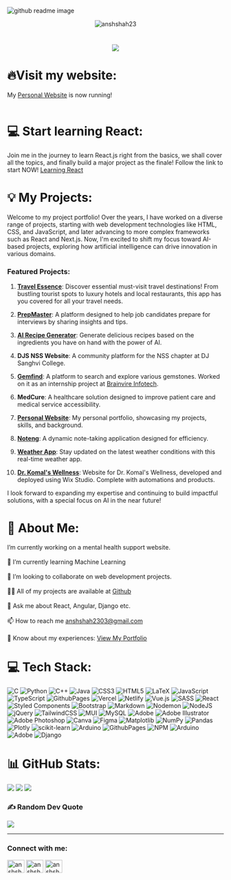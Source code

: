 ![github readme image](https://github.com/anshshah23/anshshah23/assets/122973942/de8ff55a-9796-4e99-865e-803807f6b1b3)

<p align="center"> <img src="https://komarev.com/ghpvc/?username=anshshah23&label=Profile%20views&color=0e75b6&style=flat" alt="anshshah23" /> </p>

<h1 align="center">
    <img src="https://readme-typing-svg.herokuapp.com/?font=SpaceMono&size=35&center=true&vCenter=true&width=500&height=70&duration=4000&lines=+Hey+there👋;+I'm+Ansh+Shah💻;+Full+Stack+Developer🚀;+Competitive+Coder+✊🏻;" />
</h1>


# 🔥Visit my website:
My <a href="https://anshshah.vercel.app" target="blank" rel="noopener noreferrer">Personal Website</a> is now running!
<br><br>
# 💻 Start learning React:
Join me in the journey to learn React.js right from the basics, we shall cover all the topics, and finally build a major project as the finale! Follow the link to start NOW!
<a href="https://github.com/anshshah23/learning-react" target="blank" rel="noopener noreferrer">Learning React</a>

# 💡 My Projects:

Welcome to my project portfolio! Over the years, I have worked on a diverse range of projects, starting with web development technologies like HTML, CSS, and JavaScript, and later advancing to more complex frameworks such as React and Next.js. Now, I'm excited to shift my focus toward AI-based projects, exploring how artificial intelligence can drive innovation in various domains.

### Featured Projects:
1) [**Travel Essence**](https://travelessence-byansh.vercel.app): Discover essential must-visit travel destinations! From bustling tourist spots to luxury hotels and local restaurants, this app has you covered for all your travel needs.

2) [**PrepMaster**](https://prepmaster-one.vercel.app): A platform designed to help job candidates prepare for interviews by sharing insights and tips.

3) [**AI Recipe Generator**](https://recipegeneratorreactapp.onrender.com/): Generate delicious recipes based on the ingredients you have on hand with the power of AI.

4) **DJS NSS Website**: A community platform for the NSS chapter at DJ Sanghvi College.

5) [**Gemfind**](https://gemfind.com): A platform to search and explore various gemstones. Worked on it as an internship project at <a href="https://www.brainvire.com/" target="blank" rel="noopener noreferrer">Brainvire Infotech</a>.

6) **MedCure**: A healthcare solution designed to improve patient care and medical service accessibility.

7) [**Personal Website**](https://anshshah.vercel.app): My personal portfolio, showcasing my projects, skills, and background.

8) [**Noteng**](https://noteng.vercel.app): A dynamic note-taking application designed for efficiency.

9) [**Weather App**](https://weather-app-byansh.vercel.app/): Stay updated on the latest weather conditions with this real-time weather app.

10) [**Dr. Komal's Wellness**](https://www.drkomalswellness.com/): Website for Dr. Komal's Wellness, developed and deployed using Wix Studio. Complete with automations and products.

I look forward to expanding my expertise and continuing to build impactful solutions, with a special focus on AI in the near future!


# 💫 About Me:
 I’m currently working on a mental health support website.<br><br>🌱 I’m currently learning Machine Learning<br><br>👯 I’m looking to collaborate on web development projects.<br><br>👨‍💻 All of my projects are available at <a href="https://github.com/anshshah23/" target="blank" rel="noopener noreferrer">Github</a><br><br>💬 Ask me about React, Angular, Django etc.<br><br>📫 How to reach me <a href="mailto:anshshah2303@gmail.com" target="_blank" rel="noopener noreferrer">
        anshshah2303@gmail.com
    </a><br><br>📄 Know about my experiences: <a href="https://drive.google.com/file/d/14SVSVwtZ-jmlT8jr49MBGB3c-YKKjTV3/view?usp=drive_link" target="blank" rel="noopener noreferrer">View My Portfolio</a>

# 💻 Tech Stack:
![C](https://img.shields.io/badge/c-%2300599C.svg?style=for-the-badge&logo=c&logoColor=white) ![Python](https://img.shields.io/badge/python-3670A0?style=for-the-badge&logo=python&logoColor=ffdd54) ![C++](https://img.shields.io/badge/c++-%2300599C.svg?style=for-the-badge&logo=c%2B%2B&logoColor=white) ![Java](https://img.shields.io/badge/java-%23ED8B00.svg?style=for-the-badge&logo=openjdk&logoColor=white) ![CSS3](https://img.shields.io/badge/css3-%231572B6.svg?style=for-the-badge&logo=css3&logoColor=white) ![HTML5](https://img.shields.io/badge/html5-%23E34F26.svg?style=for-the-badge&logo=html5&logoColor=white) ![LaTeX](https://img.shields.io/badge/latex-%23008080.svg?style=for-the-badge&logo=latex&logoColor=white) ![JavaScript](https://img.shields.io/badge/javascript-%23323330.svg?style=for-the-badge&logo=javascript&logoColor=%23F7DF1E) ![TypeScript](https://img.shields.io/badge/typescript-%23007ACC.svg?style=for-the-badge&logo=typescript&logoColor=white) ![GithubPages](https://img.shields.io/badge/github%20pages-121013?style=for-the-badge&logo=github&logoColor=white) ![Vercel](https://img.shields.io/badge/vercel-%23000000.svg?style=for-the-badge&logo=vercel&logoColor=white) ![Netlify](https://img.shields.io/badge/netlify-%23000000.svg?style=for-the-badge&logo=netlify&logoColor=#00C7B7) ![Vue.js](https://img.shields.io/badge/vue.js-%2335495e.svg?style=for-the-badge&logo=vuedotjs&logoColor=%234FC08D) ![SASS](https://img.shields.io/badge/SASS-hotpink.svg?style=for-the-badge&logo=SASS&logoColor=white) ![React](https://img.shields.io/badge/react-%2320232a.svg?style=for-the-badge&logo=react&logoColor=%2361DAFB) ![Styled Components](https://img.shields.io/badge/styled--components-DB7093?style=for-the-badge&logo=styled-components&logoColor=white) ![Bootstrap](https://img.shields.io/badge/bootstrap-%238511FA.svg?style=for-the-badge&logo=bootstrap&logoColor=white) ![Markdown](https://img.shields.io/badge/markdown-%23000000.svg?style=for-the-badge&logo=markdown&logoColor=white) ![Nodemon](https://img.shields.io/badge/NODEMON-%23323330.svg?style=for-the-badge&logo=nodemon&logoColor=%BBDEAD) ![NodeJS](https://img.shields.io/badge/node.js-6DA55F?style=for-the-badge&logo=node.js&logoColor=white) ![jQuery](https://img.shields.io/badge/jquery-%230769AD.svg?style=for-the-badge&logo=jquery&logoColor=white) ![TailwindCSS](https://img.shields.io/badge/tailwindcss-%2338B2AC.svg?style=for-the-badge&logo=tailwind-css&logoColor=white) ![MUI](https://img.shields.io/badge/MUI-%230081CB.svg?style=for-the-badge&logo=mui&logoColor=white) ![MySQL](https://img.shields.io/badge/mysql-%2300000f.svg?style=for-the-badge&logo=mysql&logoColor=white) ![Adobe](https://img.shields.io/badge/adobe-%23FF0000.svg?style=for-the-badge&logo=adobe&logoColor=white) ![Adobe Illustrator](https://img.shields.io/badge/adobe%20illustrator-%23FF9A00.svg?style=for-the-badge&logo=adobe%20illustrator&logoColor=white) ![Adobe Photoshop](https://img.shields.io/badge/adobe%20photoshop-%2331A8FF.svg?style=for-the-badge&logo=adobe%20photoshop&logoColor=white) ![Canva](https://img.shields.io/badge/Canva-%2300C4CC.svg?style=for-the-badge&logo=Canva&logoColor=white) ![Figma](https://img.shields.io/badge/figma-%23F24E1E.svg?style=for-the-badge&logo=figma&logoColor=white) ![Matplotlib](https://img.shields.io/badge/Matplotlib-%23ffffff.svg?style=for-the-badge&logo=Matplotlib&logoColor=black) ![NumPy](https://img.shields.io/badge/numpy-%23013243.svg?style=for-the-badge&logo=numpy&logoColor=white) ![Pandas](https://img.shields.io/badge/pandas-%23150458.svg?style=for-the-badge&logo=pandas&logoColor=white) ![Plotly](https://img.shields.io/badge/Plotly-%233F4F75.svg?style=for-the-badge&logo=plotly&logoColor=white) ![scikit-learn](https://img.shields.io/badge/scikit--learn-%23F7931E.svg?style=for-the-badge&logo=scikit-learn&logoColor=white) ![Arduino](https://img.shields.io/badge/-Arduino-00979D?style=for-the-badge&logo=Arduino&logoColor=white) ![GithubPages](https://img.shields.io/badge/github%20pages-121013?style=for-the-badge&logo=github&logoColor=white) ![NPM](https://img.shields.io/badge/NPM-%23CB3837.svg?style=for-the-badge&logo=npm&logoColor=white) ![Arduino](https://img.shields.io/badge/-Arduino-00979D?style=for-the-badge&logo=Arduino&logoColor=white) ![Adobe](https://img.shields.io/badge/adobe-%23FF0000.svg?style=for-the-badge&logo=adobe&logoColor=white) ![Django](https://img.shields.io/badge/django-%23092E20.svg?style=for-the-badge&logo=django&logoColor=white)

<!-- Proudly created with GPRM ( https://gprm.itsvg.in ) -->

# 📊 GitHub Stats:
![](https://github-readme-stats.vercel.app/api?username=anshshah23&theme=dark&hide_border=false&include_all_commits=true&count_private=false) ![](https://github-readme-streak-stats.herokuapp.com/?user=anshshah23&theme=dark&hide_border=false) ![](https://github-readme-stats.vercel.app/api/top-langs/?username=anshshah23&theme=dark&hide_border=false&include_all_commits=true&count_private=false&layout=compact)

### ✍️ Random Dev Quote
![](https://quotes-github-readme.vercel.app/api?type=horizontal&theme=radical)

---

<h3 align="left">Connect with me:</h3>
<p align="left">
<a href="https://linkedin.com/in/anshshah23" target="blank"><img align="center" src="https://raw.githubusercontent.com/rahuldkjain/github-profile-readme-generator/master/src/images/icons/Social/linked-in-alt.svg" alt="anshshah23" height="30" width="40" /></a>
<a href="https://www.hackerrank.com/anshshah23" target="blank"><img align="center" src="https://raw.githubusercontent.com/rahuldkjain/github-profile-readme-generator/master/src/images/icons/Social/hackerrank.svg" alt="anshshah23" height="30" width="40" /></a>
<a href="https://www.leetcode.com/anshshah23" target="blank"><img align="center" src="https://raw.githubusercontent.com/rahuldkjain/github-profile-readme-generator/master/src/images/icons/Social/leet-code.svg" alt="anshshah23" height="30" width="40" /></a>
</p>
